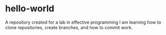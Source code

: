 # hello-world
A repository created for a lab in effective programming
I am learning how to clone repositories, create branches, and how to commit work.